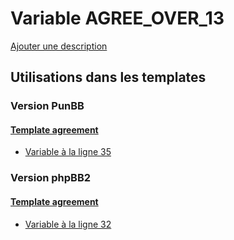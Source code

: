 # Variable AGREE_OVER_13
[Ajouter une description](https://fa-tvars.appspot.com/var/AGREE_OVER_13)

## Utilisations dans les templates

### Version PunBB

#### [Template agreement](punbb/agreement.md#readme)
* [Variable &agrave; la ligne 35](../punbb/agreement.tpl#L35)

### Version phpBB2

#### [Template agreement](subsilver/agreement.md#readme)
* [Variable &agrave; la ligne 32](../subsilver/agreement.tpl#L32)
